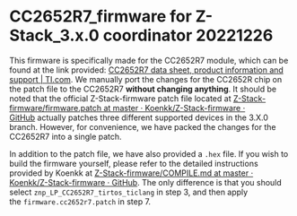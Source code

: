 # CC2652R7_firmware for Z-Stack_3.x.0 coordinator 20221226

This firmware is specifically made for the CC2652R7 module, which can be found at the link provided: [CC2652R7 data sheet, product information and support | TI.com](https://www.ti.com/product/CC2652R7). We manually port the changes for the CC2652R chip on the patch file to the CC2652R7 **without changing anything**. It should be noted that the official Z-Stack-firmware patch file located at [Z-Stack-firmware/firmware.patch at master · Koenkk/Z-Stack-firmware · GitHub](https://github.com/Koenkk/Z-Stack-firmware/blob/master/coordinator/Z-Stack_3.x.0/firmware.patch) actually patches three different supported devices in the 3.X.0 branch. However, for convenience, we have packed the changes for the CC2652R7 into a single patch.

In addition to the patch file, we have also provided a `.hex` file. If you wish to build the firmware yourself, please refer to the detailed instructions provided by Koenkk at [Z-Stack-firmware/COMPILE.md at master · Koenkk/Z-Stack-firmware · GitHub](https://github.com/Koenkk/Z-Stack-firmware/blob/master/coordinator/Z-Stack_3.x.0/COMPILE.md). The only difference is that you should select `znp_LP_CC2652R7_tirtos_ticlang` in step 3, and then apply the `firmware.cc2652r7.patch` in step 7.
 
